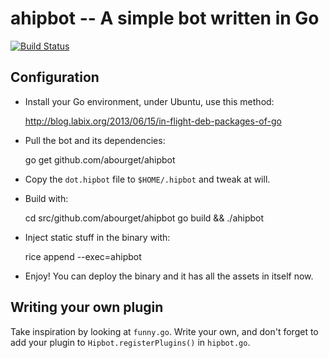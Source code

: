 # ahipbot -- A simple bot written in Go

[![Build Status](https://drone.io/github.com/abourget/ahipbot/status.png)](https://drone.io/github.com/abourget/ahipbot/latest)


## Configuration

* Install your Go environment, under Ubuntu, use this method:

    http://blog.labix.org/2013/06/15/in-flight-deb-packages-of-go

* Pull the bot and its dependencies:

    go get github.com/abourget/ahipbot

* Copy the `dot.hipbot` file to `$HOME/.hipbot` and tweak at will.

* Build with:

    cd src/github.com/abourget/ahipbot
    go build && ./ahipbot

* Inject static stuff in the binary with:

    rice append --exec=ahipbot

* Enjoy! You can deploy the binary and it has all the assets in itself now.


## Writing your own plugin

Take inspiration by looking at `funny.go`.  Write your own, and don't forget to
add your plugin to `Hipbot.registerPlugins()` in `hipbot.go`.

